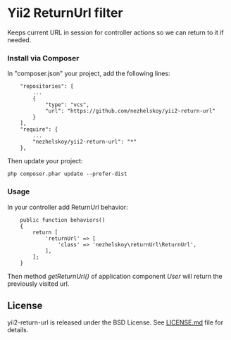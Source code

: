 # Yii2 ReturnUrl filter

Keeps current URL in session for controller actions so we can return to it if needed.

### Install via Composer

In "composer.json" your project, add the following lines:

~~~
    "repositories": [
        ...
        {
            "type": "vcs",
            "url": "https://github.com/nezhelskoy/yii2-return-url"
        }
    ],
    "require": {
        ...
        "nezhelskoy/yii2-return-url": "*"
    },
~~~

Then update your project:

~~~
php composer.phar update --prefer-dist
~~~

### Usage

In your controller add ReturnUrl behavior:

~~~
    public function behaviors()
    {
        return [
            'returnUrl' => [
                'class' => 'nezhelskoy\returnUrl\ReturnUrl',
            ],
        ];
    }
~~~

Then method *getReturnUrl()* of application component *User* will return the previously visited url.

## License

yii2-return-url is released under the BSD License. See [LICENSE.md](https://github.com/nezhelskoy/yii2-return-url/blob/master/LICENSE.md) file for
details.

